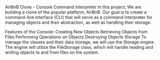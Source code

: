 AirBnB Clone - Console Command Interpreter
In this project, We are building a clone of the popular platform, AirBnB. Our goal is to create a command-line interface (CLI) that will serve as a command interpreter for managing objects and their abstraction, as well as handling their storage.

Features of the Console:
Creating New Objects
Retrieving Objects from Files
Performing Operations on Objects
Destroying Objects
Storage
To manage the classes and their data storage, we will use the Storage engine. The engine will utilize the FileStorage class, which will handle reading and writing objects to and from files on the system.
